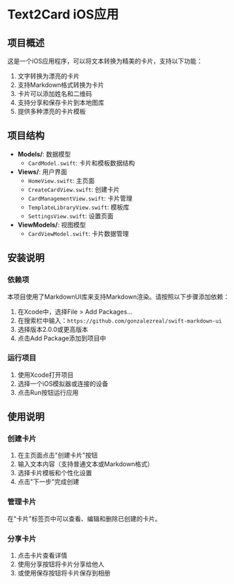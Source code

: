 # Text2Card iOS应用

## 项目概述

这是一个iOS应用程序，可以将文本转换为精美的卡片，支持以下功能：

1. 文字转换为漂亮的卡片
2. 支持Markdown格式转换为卡片
3. 卡片可以添加姓名和二维码
4. 支持分享和保存卡片到本地图库
5. 提供多种漂亮的卡片模板

## 项目结构

- **Models/**: 数据模型
  - `CardModel.swift`: 卡片和模板数据结构
- **Views/**: 用户界面
  - `HomeView.swift`: 主页面
  - `CreateCardView.swift`: 创建卡片
  - `CardManagementView.swift`: 卡片管理
  - `TemplateLibraryView.swift`: 模板库
  - `SettingsView.swift`: 设置页面
- **ViewModels/**: 视图模型
  - `CardViewModel.swift`: 卡片数据管理

## 安装说明

### 依赖项

本项目使用了MarkdownUI库来支持Markdown渲染。请按照以下步骤添加依赖：

1. 在Xcode中，选择File > Add Packages...
2. 在搜索栏中输入：`https://github.com/gonzalezreal/swift-markdown-ui`
3. 选择版本2.0.0或更高版本
4. 点击Add Package添加到项目中

### 运行项目

1. 使用Xcode打开项目
2. 选择一个iOS模拟器或连接的设备
3. 点击Run按钮运行应用

## 使用说明

### 创建卡片

1. 在主页面点击"创建卡片"按钮
2. 输入文本内容（支持普通文本或Markdown格式）
3. 选择卡片模板和个性化设置
4. 点击"下一步"完成创建

### 管理卡片

在"卡片"标签页中可以查看、编辑和删除已创建的卡片。

### 分享卡片

1. 点击卡片查看详情
2. 使用分享按钮将卡片分享给他人
3. 或使用保存按钮将卡片保存到相册